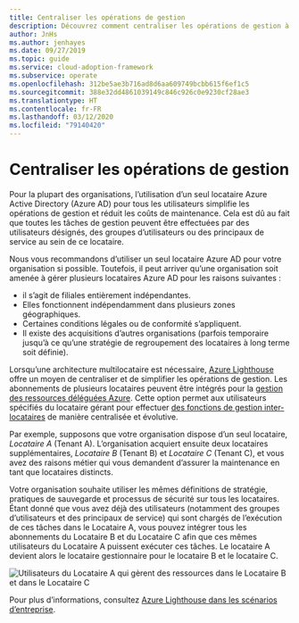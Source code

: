 ```yaml
---
title: Centraliser les opérations de gestion
description: Découvrez comment centraliser les opérations de gestion à l’aide d’un seul locataire Azure Active Directory pour tous les utilisateurs. La gestion centralisée simplifie les opérations de gestion et réduit les coûts de maintenance.
author: JnHs
ms.author: jenhayes
ms.date: 09/27/2019
ms.topic: guide
ms.service: cloud-adoption-framework
ms.subservice: operate
ms.openlocfilehash: 312be5ae3b716ad8d6aa609749bcbb615f6ef1c5
ms.sourcegitcommit: 388e32dd4861039149c846c926c0e9230cf28ae3
ms.translationtype: HT
ms.contentlocale: fr-FR
ms.lasthandoff: 03/12/2020
ms.locfileid: "79140420"
---
```

<!-- cSpell:ignore jenhayes -->

# <a name="centralize-management-operations"></a>Centraliser les opérations de gestion

Pour la plupart des organisations, l’utilisation d’un seul locataire Azure Active Directory (Azure AD) pour tous les utilisateurs simplifie les opérations de gestion et réduit les coûts de maintenance. Cela est dû au fait que toutes les tâches de gestion peuvent être effectuées par des utilisateurs désignés, des groupes d’utilisateurs ou des principaux de service au sein de ce locataire.

Nous vous recommandons d’utiliser un seul locataire Azure AD pour votre organisation si possible. Toutefois, il peut arriver qu’une organisation soit amenée à gérer plusieurs locataires Azure AD pour les raisons suivantes :

- il s’agit de filiales entièrement indépendantes.
- Elles fonctionnent indépendamment dans plusieurs zones géographiques.
- Certaines conditions légales ou de conformité s’appliquent.
- Il existe des acquisitions d’autres organisations (parfois temporaire jusqu’à ce qu’une stratégie de regroupement des locataires à long terme soit définie).

Lorsqu’une architecture multilocataire est nécessaire, [Azure Lighthouse](https://docs.microsoft.com/azure/lighthouse/overview) offre un moyen de centraliser et de simplifier les opérations de gestion. Les abonnements de plusieurs locataires peuvent être intégrés pour la [gestion des ressources déléguées Azure](https://docs.microsoft.com/azure/lighthouse/concepts/azure-delegated-resource-management). Cette option permet aux utilisateurs spécifiés du locataire gérant pour effectuer [des fonctions de gestion inter-locataires](https://docs.microsoft.com/azure/lighthouse/concepts/cross-tenant-management-experience) de manière centralisée et évolutive.

Par exemple, supposons que votre organisation dispose d’un seul locataire, *Locataire A* (Tenant A). L’organisation acquiert ensuite deux locataires supplémentaires, *Locataire B* (Tenant B) et *Locataire C* (Tenant C), et vous avez des raisons métier qui vous demandent d’assurer la maintenance en tant que locataires distincts.

Votre organisation souhaite utiliser les mêmes définitions de stratégie, pratiques de sauvegarde et processus de sécurité sur tous les locataires. Étant donné que vous avez déjà des utilisateurs (notamment des groupes d’utilisateurs et des principaux de service) qui sont chargés de l’exécution de ces tâches dans le Locataire A, vous pouvez intégrer tous les abonnements du Locataire B et du Locataire C afin que ces mêmes utilisateurs du Locataire A puissent exécuter ces tâches. Le locataire A devient alors le locataire gestionnaire pour le locataire B et le locataire C.

![Utilisateurs du Locataire A qui gèrent des ressources dans le Locataire B et dans le Locataire C](../_images/manage/enterprise-azure-lighthouse.jpg)

Pour plus d’informations, consultez [Azure Lighthouse dans les scénarios d’entreprise](https://docs.microsoft.com/azure/lighthouse/concepts/enterprise).
